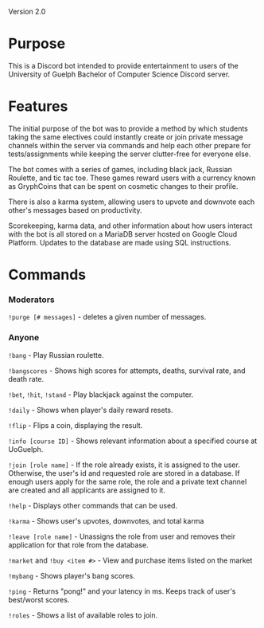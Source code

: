 Version 2.0
# Purpose
This is a Discord bot intended to provide entertainment to users of the
University of Guelph Bachelor of Computer Science Discord server.

# Features
The initial purpose of the bot was to provide a method by which students taking the same
electives could instantly create or join private message channels within the server
via commands and help each other prepare for tests/assignments while keeping the server
clutter-free for everyone else.

The bot comes with a series of games, including black jack,
Russian Roulette, and tic tac toe. These games reward users with a currency
known as GryphCoins that can be spent on cosmetic changes to their profile.

There is also a karma system, allowing users to upvote and downvote each
other's messages based on productivity.

Scorekeeping, karma data, and other information about how users interact with
the bot is all stored on a MariaDB server hosted on Google Cloud Platform.
Updates to the database are made using SQL instructions.

# Commands
### Moderators
`!purge [# messages]` - deletes a given number of messages.

### Anyone

`!bang` - Play Russian roulette.

`!bangscores` - Shows high scores for attempts, deaths, survival rate, and death rate.

`!bet`, `!hit`, `!stand` - Play blackjack against the computer.

`!daily` - Shows when player's daily reward resets.

`!flip` - Flips a coin, displaying the result.

`!info [course ID]` - Shows relevant information about a specified course at UoGuelph.

`!join [role name]` - If the role already exists, it is assigned to the user. Otherwise, the user's id and requested role are stored in a database. If enough users apply for the same role, the role and a private text channel are created and all applicants are assigned to it.

`!help` - Displays other commands that can be used.

`!karma` - Shows user's upvotes, downvotes, and total karma

`!leave [role name]` - Unassigns the role from user and removes their application for that role from the database.

`!market` and `!buy <item #>` - View and purchase items listed on the market

`!mybang` - Shows player's bang scores.

`!ping` - Returns "pong!" and your latency in ms. Keeps track of user's best/worst scores.

`!roles` - Shows a list of available roles to join.
